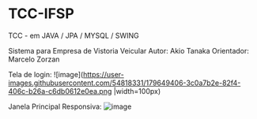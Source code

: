 # TCC-IFSP
TCC - em JAVA / JPA / MYSQL / SWING

Sistema para Empresa de Vistoria Veicular
Autor: Akio Tanaka
Orientador: Marcelo Zorzan

Tela  de login:
![image](https://user-images.githubusercontent.com/54818331/179649406-3c0a7b2e-82f4-406c-b26a-c6db0612e0ea.png |width=100px)

Janela Principal Responsiva:
![image](https://user-images.githubusercontent.com/54818331/179649441-a4e79593-7ace-4e1f-9057-d21fa06e85ba.png)
